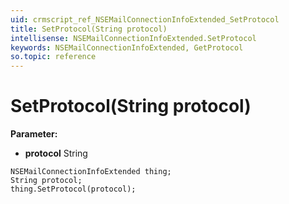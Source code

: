 ```yaml
---
uid: crmscript_ref_NSEMailConnectionInfoExtended_SetProtocol
title: SetProtocol(String protocol)
intellisense: NSEMailConnectionInfoExtended.SetProtocol
keywords: NSEMailConnectionInfoExtended, GetProtocol
so.topic: reference
---
```


# SetProtocol(String protocol)

**Parameter:** 
 - **protocol** String

```crmscript
NSEMailConnectionInfoExtended thing;
String protocol;
thing.SetProtocol(protocol);
```

